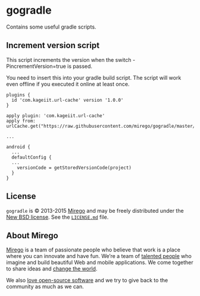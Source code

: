 # gogradle
Contains some useful gradle scripts.

Increment version script
-----------

This script increments the version when the switch -PincrementVersion=true is passed.

You need to insert this into your gradle build script. The script will work even offline if you executed it online at least once.

```
plugins {
  id 'com.kageiit.url-cache' version '1.0.0'
}

apply plugin: 'com.kageiit.url-cache'
apply from: urlCache.get("https://raw.githubusercontent.com/mirego/gogradle/master/increment.gradle")

...

android {
  ...
  defaultConfig {
  ...
    versionCode = getStoredVersionCode(project)
  }
}

```


## License

`gogradle` is © 2013-2015 [Mirego](http://www.mirego.com) and may be freely distributed under the [New BSD license](http://opensource.org/licenses/BSD-3-Clause).  See the [`LICENSE.md`](https://github.com/mirego/gogradle/blob/master/LICENSE.md) file.

## About Mirego

[Mirego](http://mirego.com) is a team of passionate people who believe that work is a place where you can innovate and have fun. We’re a team of [talented people](http://life.mirego.com) who imagine and build beautiful Web and mobile applications. We come together to share ideas and [change the world](http://mirego.org).

We also [love open-source software](http://open.mirego.com) and we try to give back to the community as much as we can.